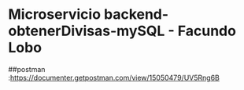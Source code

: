 # Microservicio backend-obtenerDivisas-mySQL - Facundo Lobo

##postman :https://documenter.getpostman.com/view/15050479/UV5Rng6B
